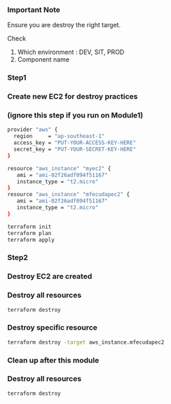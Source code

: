 ### Important Note
Ensure you are destroy the right target.

Check
1. Which environment : DEV, SIT, PROD
2. Component name


### Step1
### Create new EC2 for destroy practices
### (ignore this step if you run on Module1)
```sh
provider "aws" {
  region     = "ap-southeast-1"
  access_key = "PUT-YOUR-ACCESS-KEY-HERE"
  secret_key = "PUT-YOUR-SECRET-KEY-HERE"
}

resource "aws_instance" "myec2" {
   ami = "ami-02f26adf094f51167"
   instance_type = "t2.micro"
}
resource "aws_instance" "mfecudapec2" {
   ami = "ami-02f26adf094f51167"
   instance_type = "t2.micro"
}
```

```sh
terraform init
terraform plan
terraform apply
```

### Step2
### Destroy EC2 are created
### Destroy all resources

```sh
terraform destroy
```

### Destroy specific resource
```sh
terraform destroy -target aws_instance.mfecudapec2
```


### Clean up after this module
### Destroy all resources
```sh
terraform destroy
```
